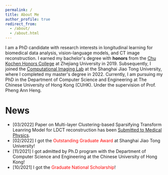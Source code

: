 ```yaml
---
permalink: /
title: About Me
author_profile: true
redirect_from: 
  - /about/
  - /about.html
---
```



I am a PhD candidate with research interests in longitudinal learning for biomedical data analysis, vision-language models, and CT image reconstruction. I earned my bachelor's degree with **honors** from the [Chu Kochen Honors College](http://ckc.zju.edu.cn/) at Zhejiang University in 2019. Subsequently, I joined the [Computational Imaging Lab](https://www.ji.sjtu.edu.cn/research/laboratories/laboratory-detail/523/) at the Shanghai Jiao Tong University, where I completed my master's degree in 2022. Currently, I am pursuing my PhD in the Department of Computer Science and Engineering at The Chinese University of Hong Kong (CUHK). Under the supervision of Prof. Pheng Ann Heng.

News
======
* [03/2022] Paper on Multi-layer Clustering-based Sparsifying Transform Leanring Model for LDCT reconstruction has been [Submitted to Medical Physics](https://arxiv.org/abs/2203.11565). 
* [02/2022] I got the <font color='red'>Outstanding Graduate Award</font> at Shanghai Jiao Tong University!
* [11/2021] I got admitted by Ph.D program with the Department of Computer Science and Engineering at the Chinese University of Hong Kong! 
* [10/2021] I got the <font color='red'>Graduate National Scholarship</font>!
